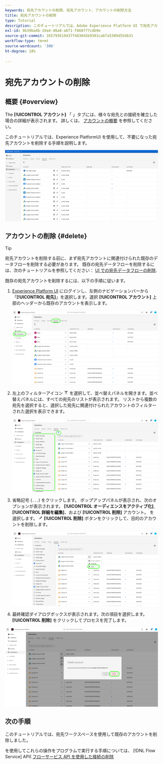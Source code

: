 ```yaml
---
keywords: 宛先アカウントの削除、宛先アカウント、アカウントの削除方法
title: 宛先アカウントの削除
type: Tutorial
description: このチュートリアルでは、Adobe Experience Platform UI で宛先アカウントを削除する手順を示します
exl-id: 9b39ba4b-19a4-48a8-a6f1-f860777cdb9e
source-git-commit: 165793619437f403045b9301ca6fa5389d55db31
workflow-type: tm+mt
source-wordcount: '306'
ht-degree: 18%

---
```


# 宛先アカウントの削除

## 概要 {#overview}

The **[!UICONTROL アカウント]** 「 」タブには、様々な宛先との接続を確立した場合の詳細が表示されます。 詳しくは、 [アカウントの概要](../ui/destinations-workspace.md#accounts) を参照してください。

このチュートリアルでは、Experience PlatformUI を使用して、不要になった宛先アカウントを削除する手順を説明します。

![「アカウント」タブ](../assets/ui/update-accounts/destination-accounts.png)

## アカウントの削除 {#delete}

>[!TIP]
>
>宛先アカウントを削除する前に、まず宛先アカウントに関連付けられた既存のデータフローを削除する必要があります。 既存の宛先データフローを削除するには、次のチュートリアルを参照してください： [UI での宛先データフローの削除](./delete-destinations.md).

既存の宛先アカウントを削除するには、以下の手順に従います。

1. [Experience Platform UI](https://platform.adobe.com/) にログインし、左側のナビゲーションバーから「**[!UICONTROL 宛先]**」を選択します。選択 **[!UICONTROL アカウント]** 上部のヘッダーから既存のアカウントを表示します。

   ![「アカウント」タブ](../assets/ui/delete-accounts/accounts-tab.png)

2. 左上のフィルターアイコン ![フィルターアイコン](../assets/ui/update-accounts/filter.png) を選択して、並べ替えパネルを開きます。並べ替えパネルには、すべての宛先のリストが表示されます。 リストから複数の宛先を選択すると、選択した宛先に関連付けられたアカウントのフィルターされた選択を表示できます。

   ![宛先のフィルタリング](../assets/ui/delete-accounts/filter-accounts.png)

3. 省略記号 (`...`) をクリックします。 ポップアップパネルが表示され、次のオプションが表示されます。 **[!UICONTROL オーディエンスをアクティブ化]**, **[!UICONTROL 詳細を編集]**、および **[!UICONTROL 削除]** アカウント。 を選択します。 ![「削除」ボタン](../assets/ui/workspace/pencil-icon.png) **[!UICONTROL 削除]** ボタンをクリックして、目的のアカウントを削除します。

   ![宛先アカウントを削除](../assets/ui/delete-accounts/delete-accounts.png)

4. 最終確認ダイアログボックスが表示されます。次の項目を選択します。 **[!UICONTROL 削除]** をクリックしてプロセスを完了します。

![アカウントの削除を確認](../assets/ui/delete-accounts/confirm-account-deletion.png)

## 次の手順

このチュートリアルでは、宛先ワークスペースを使用して既存のアカウントを削除しました。

を使用してこれらの操作をプログラムで実行する手順については、 [!DNL Flow Service] API( [フローサービス API を使用した接続の削除](../api/delete-destination-account.md)
